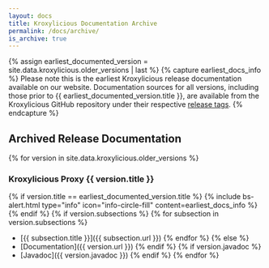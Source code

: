 ```yaml
---
layout: docs
title: Kroxylicious Documentation Archive
permalink: /docs/archive/
is_archive: true
---
```

{% assign earliest_documented_version = site.data.kroxylicious.older_versions | last %}
{% capture earliest_docs_info %}
Please note this is the earliest Kroxylicious release documentation available on our website. Documentation sources for all versions, including those prior to {{ earliest_documented_version.title }}, are available from the Kroxylicious GitHub repository under their respective [release tags](https://github.com/kroxylicious/kroxylicious/releases).
{% endcapture %}

## Archived Release Documentation

{% for version in site.data.kroxylicious.older_versions %}
### Kroxylicious Proxy {{ version.title }}
{% if version.title == earliest_documented_version.title %}
{% include bs-alert.html type="info" icon="info-circle-fill" content=earliest_docs_info %}
{% endif %}
{% if version.subsections %}
{% for subsection in version.subsections %}
- [{{ subsection.title }}]({{ subsection.url }})
{% endfor %}
{% else %}
- [Documentation]({{ version.url }})
{% endif %}
{% if version.javadoc %}
- [Javadoc]({{ version.javadoc }})
{% endif %}
{% endfor %}